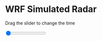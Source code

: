<h1>WRF Simulated Radar</h1>
<p>Drag the slider to change the time</p>

<div class="slidecontainer">
<input oninput='setImage(this)' class="slider" type="range" min="0" max="25" value="0" step="1" />
<img id='img'/>
</div>

<script>
var img = document.getElementById('img');
var img_array = ['/assets/images/wrf/rf_wrfout_d01_2020-07-12_12:00:00.png',
'/assets/images/wrf/rf_wrfout_d01_2020-07-12_13:00:00.png',
'/assets/images/wrf/rf_wrfout_d01_2020-07-12_14:00:00.png',
'/assets/images/wrf/rf_wrfout_d01_2020-07-12_15:00:00.png',
'/assets/images/wrf/rf_wrfout_d01_2020-07-12_16:00:00.png',
'/assets/images/wrf/rf_wrfout_d01_2020-07-12_17:00:00.png',
'/assets/images/wrf/rf_wrfout_d01_2020-07-12_18:00:00.png',
'/assets/images/wrf/rf_wrfout_d01_2020-07-12_19:00:00.png',
'/assets/images/wrf/rf_wrfout_d01_2020-07-12_20:00:00.png',
'/assets/images/wrf/rf_wrfout_d01_2020-07-12_21:00:00.png',
'/assets/images/wrf/rf_wrfout_d01_2020-07-12_22:00:00.png',
'/assets/images/wrf/rf_wrfout_d01_2020-07-12_23:00:00.png',
'/assets/images/wrf/rf_wrfout_d01_2020-07-13_00:00:00.png',
'/assets/images/wrf/rf_wrfout_d01_2020-07-13_01:00:00.png',
'/assets/images/wrf/rf_wrfout_d01_2020-07-13_02:00:00.png',
'/assets/images/wrf/rf_wrfout_d01_2020-07-13_03:00:00.png',
'/assets/images/wrf/rf_wrfout_d01_2020-07-13_04:00:00.png',
'/assets/images/wrf/rf_wrfout_d01_2020-07-13_05:00:00.png',
'/assets/images/wrf/rf_wrfout_d01_2020-07-13_06:00:00.png',
'/assets/images/wrf/rf_wrfout_d01_2020-07-13_07:00:00.png',
'/assets/images/wrf/rf_wrfout_d01_2020-07-13_08:00:00.png',
'/assets/images/wrf/rf_wrfout_d01_2020-07-13_09:00:00.png',
'/assets/images/wrf/rf_wrfout_d01_2020-07-13_10:00:00.png',
'/assets/images/wrf/rf_wrfout_d01_2020-07-13_11:00:00.png',
'/assets/images/wrf/rf_wrfout_d01_2020-07-13_12:00:00.png',];
function setImage(obj)
{
        var value = obj.value;
        img.src = img_array[value];

}
</script>
